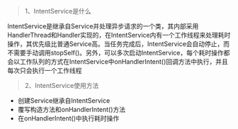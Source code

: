 > 1、IntentService是什么

IntentService是继承自Service并处理异步请求的一个类，其内部采用HandlerThread和Handler实现的，在IntentService内有一个工作线程来处理耗时操作，其优先级比普通Service高。当任务完成后，IntentService会自动停止，而不需要手动调用stopSelf\(\)。另外，可以多次启动IntentService，每个耗时操作都会以工作队列的方式在IntentService中onHandlerIntent\(\)回调方法中执行，并且每次只会执行一个工作线程

> 2、IntentService使用方法

* 创建Service继承自IntentService
* 覆写构造方法和onHandlerIntent\(\)方法
* 在onHandlerIntent\(\)中执行耗时操作




